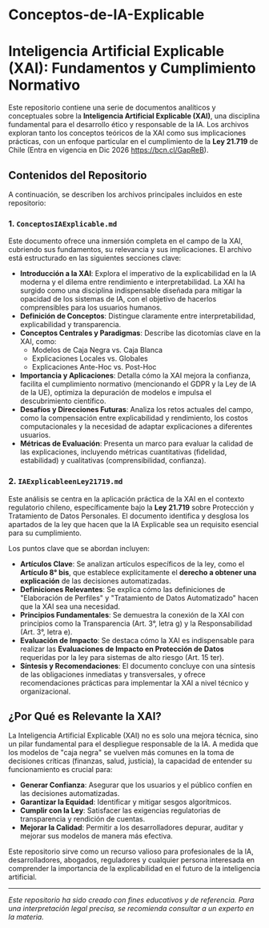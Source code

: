 # Conceptos-de-IA-Explicable
# Inteligencia Artificial Explicable (XAI): Fundamentos y Cumplimiento Normativo

Este repositorio contiene una serie de documentos analíticos y conceptuales sobre la **Inteligencia Artificial Explicable (XAI)**, una disciplina fundamental para el desarrollo ético y responsable de la IA. Los archivos exploran tanto los conceptos teóricos de la XAI como sus implicaciones prácticas, con un enfoque particular en el cumplimiento de la **Ley 21.719** de Chile (Entra en vigencia en Dic 2026 https://bcn.cl/GapReB).

## Contenidos del Repositorio

A continuación, se describen los archivos principales incluidos en este repositorio:

### 1. `ConceptosIAExplicable.md`

Este documento ofrece una inmersión completa en el campo de la XAI, cubriendo sus fundamentos, su relevancia y sus implicaciones. El archivo está estructurado en las siguientes secciones clave:

-   **Introducción a la XAI**: Explora el imperativo de la explicabilidad en la IA moderna y el dilema entre rendimiento e interpretabilidad. La XAI ha surgido como una disciplina indispensable diseñada para mitigar la opacidad de los sistemas de IA, con el objetivo de hacerlos comprensibles para los usuarios humanos.
-   **Definición de Conceptos**: Distingue claramente entre interpretabilidad, explicabilidad y transparencia.
-   **Conceptos Centrales y Paradigmas**: Describe las dicotomías clave en la XAI, como:
    -   Modelos de Caja Negra vs. Caja Blanca
    -   Explicaciones Locales vs. Globales
    -   Explicaciones Ante-Hoc vs. Post-Hoc
-   **Importancia y Aplicaciones**: Detalla cómo la XAI mejora la confianza, facilita el cumplimiento normativo (mencionando el GDPR y la Ley de IA de la UE), optimiza la depuración de modelos e impulsa el descubrimiento científico.
-   **Desafíos y Direcciones Futuras**: Analiza los retos actuales del campo, como la compensación entre explicabilidad y rendimiento, los costos computacionales y la necesidad de adaptar explicaciones a diferentes usuarios.
-   **Métricas de Evaluación**: Presenta un marco para evaluar la calidad de las explicaciones, incluyendo métricas cuantitativas (fidelidad, estabilidad) y cualitativas (comprensibilidad, confianza).

### 2. `IAExplicableenLey21719.md`

Este análisis se centra en la aplicación práctica de la XAI en el contexto regulatorio chileno, específicamente bajo la **Ley 21.719** sobre Protección y Tratamiento de Datos Personales. El documento identifica y desglosa los apartados de la ley que hacen que la IA Explicable sea un requisito esencial para su cumplimiento.

Los puntos clave que se abordan incluyen:

-   **Artículos Clave**: Se analizan artículos específicos de la ley, como el **Artículo 8° bis**, que establece explícitamente el **derecho a obtener una explicación** de las decisiones automatizadas.
-   **Definiciones Relevantes**: Se explica cómo las definiciones de "Elaboración de Perfiles" y "Tratamiento de Datos Automatizado" hacen que la XAI sea una necesidad.
-   **Principios Fundamentales**: Se demuestra la conexión de la XAI con principios como la Transparencia (Art. 3°, letra g) y la Responsabilidad (Art. 3°, letra e).
-   **Evaluación de Impacto**: Se destaca cómo la XAI es indispensable para realizar las **Evaluaciones de Impacto en Protección de Datos** requeridas por la ley para sistemas de alto riesgo (Art. 15 ter).
-   **Síntesis y Recomendaciones**: El documento concluye con una síntesis de las obligaciones inmediatas y transversales, y ofrece recomendaciones prácticas para implementar la XAI a nivel técnico y organizacional.

## ¿Por Qué es Relevante la XAI?

La Inteligencia Artificial Explicable (XAI) no es solo una mejora técnica, sino un pilar fundamental para el despliegue responsable de la IA. A medida que los modelos de "caja negra" se vuelven más comunes en la toma de decisiones críticas (finanzas, salud, justicia), la capacidad de entender su funcionamiento es crucial para:

-   **Generar Confianza**: Asegurar que los usuarios y el público confíen en las decisiones automatizadas.
-   **Garantizar la Equidad**: Identificar y mitigar sesgos algorítmicos.
-   **Cumplir con la Ley**: Satisfacer las exigencias regulatorias de transparencia y rendición de cuentas.
-   **Mejorar la Calidad**: Permitir a los desarrolladores depurar, auditar y mejorar sus modelos de manera más efectiva.

Este repositorio sirve como un recurso valioso para profesionales de la IA, desarrolladores, abogados, reguladores y cualquier persona interesada en comprender la importancia de la explicabilidad en el futuro de la inteligencia artificial.

---

_Este repositorio ha sido creado con fines educativos y de referencia. Para una interpretación legal precisa, se recomienda consultar a un experto en la materia._
